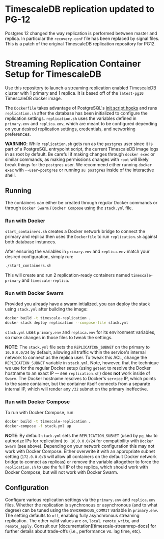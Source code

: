 # TimescaleDB replication updated to PG-12

Postgres 12 changed the way replication is performed between master and replica.
In particular the `recovery.conf` file has been replaced by signal files.
This is a patch of the original TimescaleDB replication repository for PG12.



# Streaming Replication Container Setup for TimescaleDB

Use this repository to launch a streaming replication enabled TimescaleDB
cluster with 1 primary and 1 replica. It is based off of the `latest-pg10`
TimescaleDB docker image.

The `Dockerfile` takes advantage of PostgreSQL's [init script
hooks](https://docs.docker.com/samples/library/postgres/#how-to-extend-this-image)
and runs `replication.sh` after the database has been initialized to configure
the replication settings. `replication.sh` uses the variables defined in
`primary.env` and `replica.env`, which are meant to be configured depending on
your desired replication settings, credentials, and networking preferences.

**WARNING**: While `replication.sh` gets run as the `postgres` user since it is
part of a PostgreSQL entrypoint script, the current TimescaleDB image logs in as
root by default. Be careful if making changes through `docker exec` or similar
commands, as making permissions changes with `root` will likely break things for
the `postgres` user. We recommend either running `docker exec` with
`--user=postgres` or running `su postgres` inside of the interactive shell.

## Running

The containers can either be created through regular Docker commands or through
`Docker Swarm` / `Docker Compose` using the `stack.yml` file.

### Run with Docker

`start_containers.sh` creates a Docker network bridge to connect the primary and
replica then uses the `Dockerfile` to run `replication.sh` against both database
instances.

After ensuring the variables in `primary.env` and `replica.env` match your
desired configuration, simply run:

```bash
./start_containers.sh
```

This will create and run 2 replication-ready containers named
`timescale-primary` and `timescale-replica`.

### Run with Docker Swarm

Provided you already have a swarm intialized, you can deploy the stack using
`stack.yml` after building the image:

```bash
docker build -t timescale-replication .
docker stack deploy replication --compose-file stack.yml
```

`stack.yml` uses `primary.env` and `replica.env` for its environment variables,
so make changes in those files to tweak the settings.

**NOTE**: The `stack.yml` file sets the `REPLICATION_SUBNET` on the primary to
`10.0.0.0/24` by default, allowing all traffic within the service's internal
network to connect as the replica user. To tweak this ACL, change the
`REPLICATION_SUBNET` variable in `stack.yml`. Note, however, that the technique
we use for the regular Docker setup (using `getent` to resolve the Docker
hostname to an exact IP -- see `replication.sh`) does **not** work inside of
`Swarm`. The Docker hostname resolves to Docker's `service` IP, which points to
the same container, but the container itself connects from a separate internal
IP, which will render any `/32` subnet on the primary ineffective.

### Run with Docker Compose

To run with Docker Compose, run:

```bash
docker build -t timescale-replication .
docker-compose -f stack.yml up
```

**NOTE**: By default `stack.yml` sets the `REPLICATION_SUBNET` (used by `pg_hba`
to authorize IPs for replication) to ` 10.0.0.0/24` for compatibility with
`Docker Swarm` (see above).  Depending on your network configuration this may
not work with Docker Compose. Either overwrite it with an appropriate subnet
setting (`172.0.0.0/8` will allow all containers on the default Docker network
bridge to connect as replicas) or remove the variable altogether to force the
`replication.sh` to use the full IP of the replica, which should work with
Docker Compose, but will not work with Docker Swarm.

## Configuration

Configure various replication settings via the `primary.env` and `replica.env`
files. Whether the replication is synchronous or asynchronous (and to what
degree) can be tuned using the `SYNCRHONOUS_COMMIT` variable in `primary.env`.
The setting defaults to `off`, enabling fully asynchronous streaming
replication. The other valid values are `on`, `local`, `remote_write`, and
`remote_apply`. Consult our [documentation][timescale-streamrep-docs] for
further details about trade-offs (i.e., performance vs. lag time, etc).
